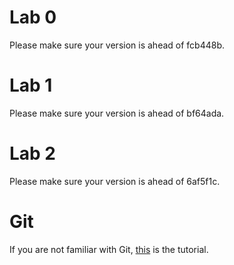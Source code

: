 # Lab 0
Please make sure your version is ahead of fcb448b.

# Lab 1
Please make sure your version is ahead of bf64ada.

# Lab 2
Please make sure your version is ahead of 6af5f1c.

# Git
If you are not familiar with Git, [this](http://backlogtool.com/git-guide/tw/intro/intro1_1.html) is the tutorial.
